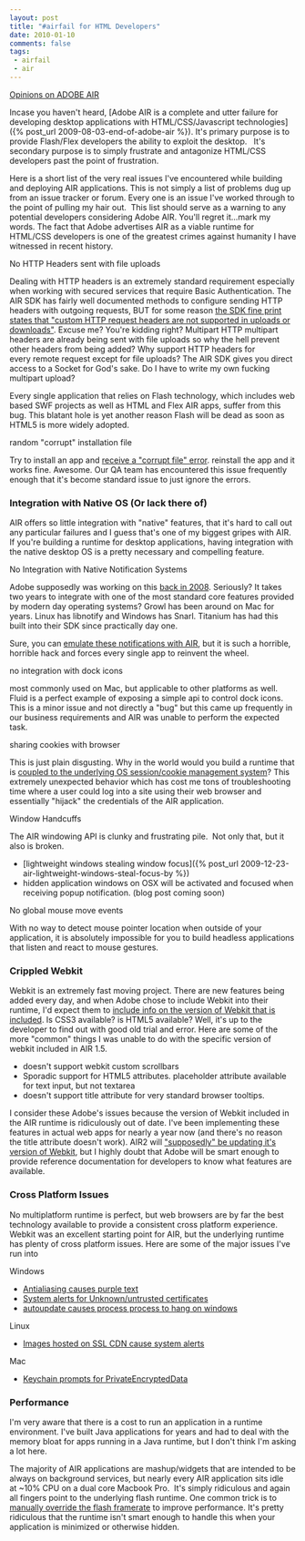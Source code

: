 ```yaml
---
layout: post
title: "#airfail for HTML Developers"
date: 2010-01-10
comments: false
tags:
 - airfail
 - air
---
```


[Opinions on ADOBE AIR](http://amplicate.com/sucks/adobe-air)



Incase you haven't heard, [Adobe AIR is a complete and utter failure for developing desktop applications with HTML/CSS/Javascript technologies]({% post_url 2009-08-03-end-of-adobe-air %}).
It's primary purpose is to provide Flash/Flex developers the ability to exploit the desktop.  
It's secondary purpose is to simply frustrate and antagonize HTML/CSS developers past the point of frustration.


Here is a short list of the very real issues I've encountered while building and deploying AIR applications. This is not simply a list of problems dug up from an issue tracker or forum. Every one is an issue I've worked through to the point of pulling my hair out.  This list should serve as a warning to any potential developers considering Adobe AIR. You'll regret it...mark my words. The fact that Adobe advertises AIR as a viable runtime for HTML/CSS developers is one of the greatest crimes against humanity I have witnessed in recent history.


No HTTP Headers sent with file uploads

Dealing with HTTP headers is an extremely standard requirement especially when working with secured services that require Basic Authentication. The AIR SDK has fairly well documented methods to configure sending HTTP headers with outgoing requests, BUT for some reason [the SDK fine print states that "custom HTTP request headers are not supported in uploads or downloads"](http://help.adobe.com/en_US/AIR/1.5/devappshtml/WS5b3ccc516d4fbf351e63e3d118666ade46-7cb2.html). Excuse me? You're kidding right? Multipart HTTP multipart headers are already being sent with file uploads so why the hell prevent other headers from being added? Why support HTTP headers for every remote request except for file uploads? The AIR SDK gives you direct access to a Socket for God's sake. Do I have to write my own fucking multipart upload?


Every single application that relies on Flash technology, which includes web based SWF projects as well as HTML and Flex AIR apps, suffer from this bug. This blatant hole is yet another reason Flash will be dead as soon as HTML5 is more widely adopted.


random "corrupt" installation file

Try to install an app and [receive a "corrupt file" error](http://www.bryanbartow.com/wp-content/uploads/2008/06/capture-1.png). reinstall the app and it works fine. Awesome. Our QA team has encountered this issue frequently enough that it's become standard issue to just ignore the errors.


### Integration with Native OS (Or lack there of)

AIR offers so little integration with "native" features, that it's hard to call out any particular failures and I guess that's one of my biggest gripes with AIR. If you're building a runtime for desktop applications, having integration with the native desktop OS is a pretty necessary and compelling feature.


No Integration with Native Notification Systems

Adobe supposedly was working on this [back in 2008](http://www.mikechambers.com/blog/2008/11/13/growl-support-for-adobe-air-applications/). Seriously? It takes two years to integrate with one of the most standard core features provided by modern day operating systems? Growl has been around on Mac for years. Linux has libnotify and Windows has Snarl. Titanium has had this built into their SDK since practically day one.


Sure, you can [emulate these notifications with AIR](http://github.com/wireframe/growl-air), but it is such a horrible, horrible hack and forces every single app to reinvent the wheel.


no integration with dock icons

most commonly used on Mac, but applicable to other platforms as well. Fluid is a perfect example of exposing a simple api to control dock icons. This is a minor issue and not directly a "bug" but this came up frequently in our business requirements and AIR was unable to perform the expected task.


sharing cookies with browser

This is just plain disgusting. Why in the world would you build a runtime that is [coupled to the underlying OS session/cookie management system](http://www.12robots.com/index.cfm/2009/9/22/AIR-Tip-Cookie-Sharing)? This extremely unexpected behavior which has cost me tons of troubleshooting time where a user could log into a site using their web browser and essentially "hijack" the credentials of the AIR application.


Window Handcuffs

The AIR windowing API is clunky and frustrating pile.  Not only that, but it also is broken.

  - [lightweight windows stealing window focus]({% post_url 2009-12-23-air-lightweight-windows-steal-focus-by %})
  - hidden application windows on OSX will be activated and focused when receiving popup notification. (blog post coming soon)


No global mouse move events

With no way to detect mouse pointer location when outside of your application, it is absolutely impossible for you to build headless applications that listen and react to mouse gestures.


### Crippled Webkit

Webkit is an extremely fast moving project. There are new features being added every day, and when Adobe chose to include Webkit into their runtime, I'd expect them to [include info on the version of Webkit that is included](http://stackoverflow.com/questions/1569541/what-version-of-webkit-does-adobe-air-use). Is CSS3 available? is HTML5 available? Well, it's up to the developer to find out with good old trial and error. Here are some of the more "common" things I was unable to do with the specific version of webkit included in AIR 1.5.


  - doesn't support webkit custom scrollbars
  - Sporadic support for HTML5 attributes. placeholder attribute available for text input, but not textarea
  - doesn't support title attribute for very standard browser tooltips.


I consider these Adobe's issues because the version of Webkit included in the AIR runtime is ridiculously out of date. I've been implementing these features in actual web apps for nearly a year now (and there's no reason the title attribute doesn't work). AIR2 will ["supposedly" be updating it's version of Webkit](http://labs.adobe.com/wiki/index.php/AIR_2:Release_Notes#New%5FFeatures%5Fin%5FAIR%5F2), but I highly doubt that Adobe will be smart enough to provide reference documentation for developers to know what features are available.


### Cross Platform Issues

No multiplatform runtime is perfect, but web browsers are by far the best technology available to provide a consistent cross platform experience. Webkit was an excellent starting point for AIR, but the underlying runtime has plenty of cross platform issues. Here are some of the major issues I've run into


Windows


  - [Antialiasing causes purple text](http://forums.adobe.com/thread/469531?tstart=0)
  - [System alerts for Unknown/untrusted certificates](http://forums.adobe.com/thread/525228)
  - [autoupdate causes process process to hang on windows](http://forums.adobe.com/thread/462791)

Linux


  - [Images hosted on SSL CDN cause system alerts](http://forums.adobe.com/thread/525225)


Mac


  - [Keychain prompts for PrivateEncryptedData](http://forums.adobe.com/thread/529807)



### Performance

I'm very aware that there is a cost to run an application in a runtime environment. I've built Java applications for years and had to deal with the memory bloat for apps running in a Java runtime, but I don't think I'm asking a lot here.


The majority of AIR applications are mashup/widgets that are intended to be always on background services, but nearly every AIR application sits idle at ~10% CPU on a dual core Macbook Pro.  It's simply ridiculous and again all fingers point to the underlying flash runtime. One common trick is to [manually override the flash framerate](http://www.gskinner.com/blog/archives/2009/05/idle_cpu_usage.html) to improve performance. It's pretty ridiculous that the runtime isn't smart enough to handle this when your application is minimized or otherwise hidden.
